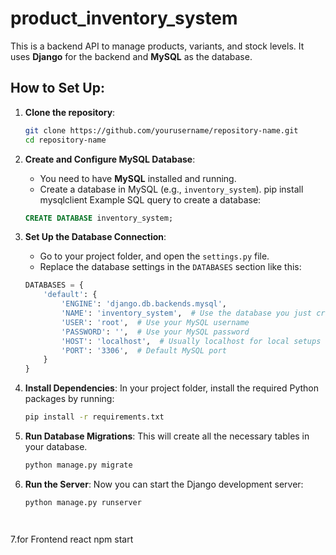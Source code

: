 # product_inventory_system

This is a backend API to manage products, variants, and stock levels. It uses **Django** for the backend and **MySQL** as the database.
## How to Set Up:

1. **Clone the repository**:
    ```bash
    git clone https://github.com/yourusername/repository-name.git
    cd repository-name
    ```

2. **Create and Configure MySQL Database**:
    - You need to have **MySQL** installed and running.
    - Create a database in MySQL (e.g., `inventory_system`).
    pip install mysqlclient
    Example SQL query to create a database:
    ```sql
    CREATE DATABASE inventory_system;
    ```

3. **Set Up the Database Connection**:
    - Go to your project folder, and open the `settings.py` file.
    - Replace the database settings in the `DATABASES` section like this:

    ```python
    DATABASES = {
        'default': {
            'ENGINE': 'django.db.backends.mysql',
            'NAME': 'inventory_system',  # Use the database you just created
            'USER': 'root',  # Use your MySQL username
            'PASSWORD': '',  # Use your MySQL password
            'HOST': 'localhost',  # Usually localhost for local setups
            'PORT': '3306',  # Default MySQL port
        }
    }
    ```

4. **Install Dependencies**:
    In your project folder, install the required Python packages by running:

    ```bash
    pip install -r requirements.txt
    ```

5. **Run Database Migrations**:
    This will create all the necessary tables in your database.
    ```bash
    python manage.py migrate
    ```

6. **Run the Server**:
    Now you can start the Django development server:
    ```bash
    python manage.py runserver




  7.for Frontend react
   npm start 
